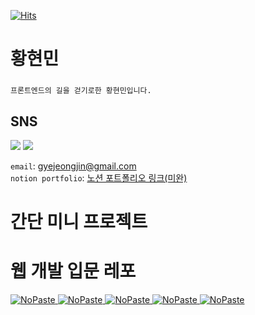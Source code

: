 <!-- ![header](https://capsule-render.vercel.app/api?type=waving&color=8df3fc&height=300&section=header&text=Welcome&fontAlign=50&fontAlignY=45&desc=Hyunmin200's%20Github&descSize=25&descAlign=70&descAlignY=61&fontSize=120&fontColor=ffffff) 
-->
[![Hits](https://hits.seeyoufarm.com/api/count/incr/badge.svg?url=https%3A%2F%2Fgithub.com%2Fhyunmin200&count_bg=%23C279FF&title_bg=%23000000&icon=github.svg&icon_color=%23E7E7E7&title=Github&edge_flat=false)](https://hits.seeyoufarm.com)

<h1>황현민</h1>

### 

~~~
프론트엔드의 길을 걷기로한 황현민입니다.
~~~
<h2>SNS</h2>
<div align = left>
<a href="https://www.instagram.com/h_hyun._.min/" target="_blank"><img src="https://img.shields.io/badge/Instagram-E4405F?style=flat-square&logo=Instagram&logoColor=white"/></a>
<a href="https://velog.io/@200woni" target="_blank"><img src="https://img.shields.io/badge/Velog-20C997?style=flat-square&logo=Velog&logoColor=white"/></a>  
</div>

`email`: gyejeongjin@gmail.com  
`notion portfolio`: [노션 포트폴리오 링크(미완)](https://plausible-dress-2c7.notion.site/200-091e37d0d2b34633a9c861ee44d69acb?pvs=4)

# 간단 미니 프로젝트

# 웹 개발 입문 레포
[<picture><source media="(prefers-color-scheme: dark)" srcset="https://ghrs.vercel.app/api/pin/?username=JobMarketIsCold&repo=HtmlAndCssStudyIsCold&theme=github_dark"/>
<img alt="NoPaste" src="https://ghrs.vercel.app/api/pin/?username=JobMarketIsCold&repo=HtmlAndCssStudyIsCold">
</picture>]([https://github.com/JobMarketIsCold/JsStudyIsCold](https://github.com/JobMarketIsCold/HtmlAndCssStudyIsCold))
[<picture><source media="(prefers-color-scheme: dark)" srcset="https://ghrs.vercel.app/api/pin/?username=JobMarketIsCold&repo=JsStudyIsCold&theme=github_dark"/>
<img alt="NoPaste" src="https://ghrs.vercel.app/api/pin/?username=JobMarketIsCold&repo=JsStudyIsCold">
</picture>](https://github.com/JobMarketIsCold/JsStudyIsCold)
[<picture><source media="(prefers-color-scheme: dark)" srcset="https://ghrs.vercel.app/api/pin/?username=JobMarketIsCold&repo=ReactStudyIsCold&theme=github_dark"/>
<img alt="NoPaste" src="https://ghrs.vercel.app/api/pin/?username=JobMarketIsCold&repo=ReactStudyIsCold">
</picture>](https://github.com/JobMarketIsCold/ReactStudyIsCold)
[<picture><source media="(prefers-color-scheme: dark)" srcset="https://ghrs.vercel.app/api/pin/?username=JobMarketIsCold&repo=ReactMiddleClassIsCold&theme=github_dark"/>
<img alt="NoPaste" src="https://ghrs.vercel.app/api/pin/?username=JobMarketIsCold&repo=ReactMiddleClassIsCold">
</picture>](https://github.com/JobMarketIsCold/ReactMiddleClassIsCold)
[<picture><source media="(prefers-color-scheme: dark)" srcset="https://ghrs.vercel.app/api/pin/?username=JobMarketIsCold&repo=FullStackStudyIsCold&theme=github_dark"/>
<img alt="NoPaste" src="https://ghrs.vercel.app/api/pin/?username=JobMarketIsCold&repo=FullStackStudyIsCold">
</picture>](https://github.com/JobMarketIsCold/FullStackStudyIsCold)
